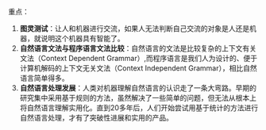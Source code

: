 重点：

1. **图灵测试**：让人和机器进行交流，如果人无法判断自己交流的对象是人还是机器，就说明这个机器具有智能了。
2. **自然语言文法与程序语言文法比较**：自然语言的文法是比较复杂的上下文有关文法（Context Dependent Grammar）,而程序语言是我们人为设计的、便于计算机解码的上下文无关文法（Context Independent Grammar），相比自然语言简单得多。
3. **自然语言处理发展**：人类对机器理解自然语言的认识走了一条大弯路。早期的研究集中采用基于规则的方法，虽然解决了一些简单的问题，但无法从根本上将自然语言理解实用化。直到20多年后，人们开始尝试用基于统计的方法进行自然语言处理，才有了突破性进展和实用的产品。